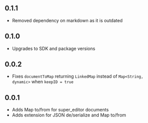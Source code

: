 ## 0.1.1

- Removed dependency on markdown as it is outdated

## 0.1.0

* Upgrades to SDK and package versions

## 0.0.2

* Fixes `documentToMap` returning `LinkedMap` instead of `Map<String, dynamic>` when `keepID = true`

## 0.0.1

* Adds Map to/from for super_editor documents
* Adds extension for JSON de/serialize and Map to/from 
